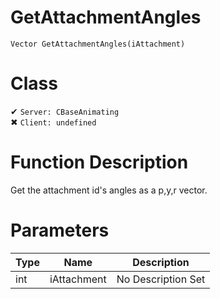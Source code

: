 # GetAttachmentAngles
```
Vector GetAttachmentAngles(iAttachment)
```
# Class
✔ `Server: CBaseAnimating`  
✖ `Client: undefined`  

# Function Description
Get the attachment id's angles as a p,y,r vector.
# Parameters
Type|Name|Description
--|--|--
int|iAttachment|No Description Set
